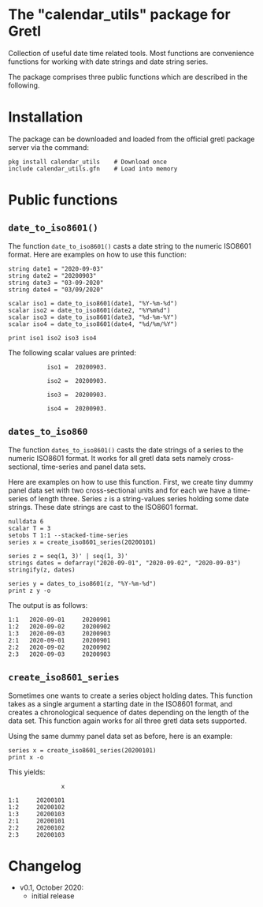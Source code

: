 # The "calendar_utils" package for Gretl
Collection of useful date time related tools. Most functions are convenience functions for working with date strings and date string series.

The package comprises three public functions which are described in the following.

# Installation
The package can be downloaded and loaded from the official gretl package server via the command:
```
pkg install calendar_utils    # Download once
include calendar_utils.gfn    # Load into memory
```

# Public functions

## ```date_to_iso8601()```
The function ```date_to_iso8601()``` casts a date string to the numeric ISO8601 format. Here are examples on how to use this function:

```
string date1 = "2020-09-03"
string date2 = "20200903"
string date3 = "03-09-2020"
string date4 = "03/09/2020"

scalar iso1 = date_to_iso8601(date1, "%Y-%m-%d")
scalar iso2 = date_to_iso8601(date2, "%Y%m%d")
scalar iso3 = date_to_iso8601(date3, "%d-%m-%Y")
scalar iso4 = date_to_iso8601(date4, "%d/%m/%Y")

print iso1 iso2 iso3 iso4
```

The following scalar values are printed:
```
           iso1 =  20200903.

           iso2 =  20200903.

           iso3 =  20200903.

           iso4 =  20200903.
```

## ```dates_to_iso860```
The function ```dates_to_iso8601()``` casts the date strings of a series to the numeric ISO8601 format. It works for all gretl data sets namely cross-sectional, time-series and panel data sets.

Here are examples on how to use this function. First, we create tiny dummy panel data set with two cross-sectional units and for each we have a time-series of length three. Series ```z``` is a string-values series holding some date strings. These date strings are cast to the ISO8601 format.

```
nulldata 6
scalar T = 3
setobs T 1:1 --stacked-time-series
series x = create_iso8601_series(20200101)

series z = seq(1, 3)' | seq(1, 3)'
strings dates = defarray("2020-09-01", "2020-09-02", "2020-09-03")
stringify(z, dates)

series y = dates_to_iso8601(z, "%Y-%m-%d")
print z y -o
```

The output is as follows:
```
1:1   2020-09-01     20200901
1:2   2020-09-02     20200902
1:3   2020-09-03     20200903
2:1   2020-09-01     20200901
2:2   2020-09-02     20200902
2:3   2020-09-03     20200903

```

## ```create_iso8601_series```
Sometimes one wants to create a series object holding dates. This function takes as a single argument a starting date in the ISO8601 format, and creates a chronological sequence of dates depending on the length of the data set. This function again works for all three gretl data sets supported.

Using the same dummy panel data set as before, here is an example:

```
series x = create_iso8601_series(20200101)
print x -o
```

This yields:
```
               x

1:1     20200101
1:2     20200102
1:3     20200103
2:1     20200101
2:2     20200102
2:3     20200103
```

# Changelog
- v0.1, October 2020:
    + initial release
